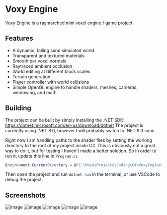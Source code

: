 # Voxy Engine

Voxy Engine is a raymarched mini voxel engine / game project. 

## Features
- A dynamic, falling sand simulated world
- Transparent and textured materials
- Smooth per voxel normals
- Raytraced ambient occlusion
- World editing at different block scales
- Terrain generation
- Player controller with world collisions
- Simple OpenGL engine to handle shaders, meshes, cameras, windowing, and math.

## Building

The project can be built by simply installing the .NET SDK: https://dotnet.microsoft.com/en-us/download/dotnet
The project is currently using .NET 8.0, however I will probably switch to .NET 9.0 soon.

Right now I am handling paths to the shader files by setting the working directory to the root of my project inside C#. This is obviously not a great way to do it, but for testing I haven't made a better solution.
So in order to run it, update this line in `Program.cs`
```csharp
Environment.CurrentDirectory = @"C:\Main\Projects\Coding\C#\VoxyEngine\src";
```

Then open the project and run `dotnet run` in the terminal, or use VSCode to debug the project.

## Screenshots

![image](https://github.com/user-attachments/assets/a3f1d0b1-31e4-4687-8482-e79f02436887)
![image](https://github.com/user-attachments/assets/a2f4f563-2c18-4c77-9832-03b069341d8a)
![image](https://github.com/user-attachments/assets/c4474e70-0fba-400f-b45b-b788143ee649)
![image](https://github.com/user-attachments/assets/78e2dd56-b4de-47ff-8a44-367a0da99f69)
![image](https://github.com/user-attachments/assets/4e66f017-f9ab-4e38-9749-d5230ff1b7f3)
